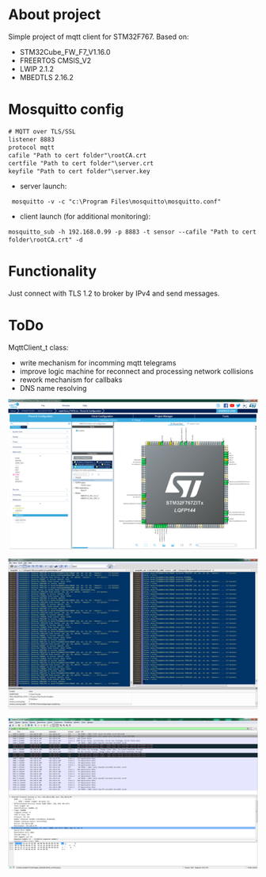 # About project

Simple project of mqtt client for STM32F767. 
Based on:
- STM32Cube_FW_F7_V1.16.0
- FREERTOS CMSIS_V2 
- LWIP 2.1.2 
- MBEDTLS 2.16.2

# Mosquitto config

```
# MQTT over TLS/SSL
listener 8883
protocol mqtt
cafile "Path to cert folder"\rootCA.crt
certfile "Path to cert folder"\server.crt
keyfile "Path to cert folder"\server.key 
```
- server launch:
```
 mosquitto -v -c "c:\Program Files\mosquitto\mosquitto.conf"
```
- client launch (for additional monitoring):
```
mosquitto_sub -h 192.168.0.99 -p 8883 -t sensor --cafile "Path to cert folder\rootCA.crt" -d
```

# Functionality

Just connect with TLS 1.2 to broker by IPv4 and send messages.

# ToDo
MqttClient_t class:
 - write mechanism for incomming mqtt telegrams
 - improve logic machine for reconnect and processing network collisions
 - rework mechanism for callbaks
 - DNS name resolving
 
 
 ![Pin Functions](Doc/cube.png)
 
 ![Console output](Doc/mosquitto.png)
 
 ![Wireshark output](Doc/wireshark.png)